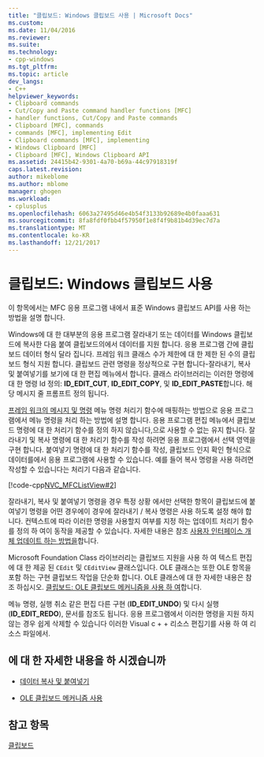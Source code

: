 ```yaml
---
title: "클립보드: Windows 클립보드 사용 | Microsoft Docs"
ms.custom: 
ms.date: 11/04/2016
ms.reviewer: 
ms.suite: 
ms.technology:
- cpp-windows
ms.tgt_pltfrm: 
ms.topic: article
dev_langs:
- C++
helpviewer_keywords:
- Clipboard commands
- Cut/Copy and Paste command handler functions [MFC]
- handler functions, Cut/Copy and Paste commands
- Clipboard [MFC], commands
- commands [MFC], implementing Edit
- Clipboard commands [MFC], implementing
- Windows Clipboard [MFC]
- Clipboard [MFC], Windows Clipboard API
ms.assetid: 24415b42-9301-4a70-b69a-44c97918319f
caps.latest.revision: 
author: mikeblome
ms.author: mblome
manager: ghogen
ms.workload:
- cplusplus
ms.openlocfilehash: 6063a27495d46e4b54f3133b92689e4b0faaa631
ms.sourcegitcommit: 8fa8fdf0fbb4f57950f1e8f4f9b81b4d39ec7d7a
ms.translationtype: MT
ms.contentlocale: ko-KR
ms.lasthandoff: 12/21/2017
---
```

# <a name="clipboard-using-the-windows-clipboard"></a>클립보드: Windows 클립보드 사용
이 항목에서는 MFC 응용 프로그램 내에서 표준 Windows 클립보드 API를 사용 하는 방법을 설명 합니다.  
  
 Windows에 대 한 대부분의 응용 프로그램 잘라내기 또는 데이터를 Windows 클립보드에 복사한 다음 붙여 클립보드의에서 데이터를 지원 합니다. 응용 프로그램 간에 클립보드 데이터 형식 달라 집니다. 프레임 워크 클래스 수가 제한에 대 한 제한 된 수의 클립보드 형식 지원 합니다. 클립보드 관련 명령을 정상적으로 구현 합니다-잘라내기, 복사 및 붙여넣기를 보기에 대 한 편집 메뉴에서 합니다. 클래스 라이브러리는 이러한 명령에 대 한 명령 Id 정의: **ID_EDIT_CUT**, **ID_EDIT_COPY**, 및 **ID_EDIT_PASTE**합니다. 해당 메시지 줄 프롬프트 정의 됩니다.  
  
 [프레임 워크의 메시지 및 명령](../mfc/messages-and-commands-in-the-framework.md) 메뉴 명령 처리기 함수에 매핑하는 방법으로 응용 프로그램에서 메뉴 명령을 처리 하는 방법에 설명 합니다. 응용 프로그램 편집 메뉴에서 클립보드 명령에 대 한 처리기 함수를 정의 하지 않습니다,으로 사용할 수 없는 유지 합니다. 잘라내기 및 복사 명령에 대 한 처리기 함수를 작성 하려면 응용 프로그램에서 선택 영역을 구현 합니다. 붙여넣기 명령에 대 한 처리기 함수를 작성, 클립보드 인지 확인 형식으로 데이터를에서 응용 프로그램에 사용할 수 있습니다. 예를 들어 복사 명령을 사용 하려면 작성할 수 있습니다는 처리기 다음과 같습니다.  
  
 [!code-cpp[NVC_MFCListView#2](../atl/reference/codesnippet/cpp/clipboard-using-the-windows-clipboard_1.cpp)]  
  
 잘라내기, 복사 및 붙여넣기 명령을 경우 특정 상황 에서만 선택한 항목이 클립보드에 붙여넣기 명령을 어떤 경우에이 경우에 잘라내기 / 복사 명령은 사용 하도록 설정 해야 합니다. 컨텍스트에 따라 이러한 명령을 사용할지 여부를 지정 하는 업데이트 처리기 함수를 정의 하 여이 동작을 제공할 수 있습니다. 자세한 내용은 참조 [사용자 인터페이스 개체 업데이트 하는 방법을](../mfc/how-to-update-user-interface-objects.md)합니다.  
  
 Microsoft Foundation Class 라이브러리는 클립보드 지원을 사용 하 여 텍스트 편집에 대 한 제공 된 `CEdit` 및 `CEditView` 클래스입니다. OLE 클래스는 또한 OLE 항목을 포함 하는 구현 클립보드 작업을 단순화 합니다. OLE 클래스에 대 한 자세한 내용은 참조 하십시오. [클립보드: OLE 클립보드 메커니즘을 사용 하 여](../mfc/clipboard-using-the-ole-clipboard-mechanism.md)합니다.  
  
 메뉴 명령, 실행 취소 같은 편집 다른 구현 (**ID_EDIT_UNDO**) 및 다시 실행 (**ID_EDIT_REDO**), 문서를 참조도 됩니다. 응용 프로그램에서 이러한 명령을 지원 하지 않는 경우 쉽게 삭제할 수 있습니다 이러한 Visual c + + 리소스 편집기를 사용 하 여 리소스 파일에서.  
  
## <a name="what-do-you-want-to-know-more-about"></a>에 대 한 자세한 내용을 하 시겠습니까  
  
-   [데이터 복사 및 붙여넣기](../mfc/clipboard-copying-and-pasting-data.md)  
  
-   [OLE 클립보드 메커니즘 사용](../mfc/clipboard-using-the-ole-clipboard-mechanism.md)  
  
## <a name="see-also"></a>참고 항목  
 [클립보드](../mfc/clipboard.md)

